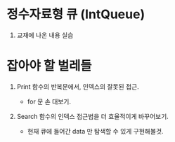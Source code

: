 # 정수자료형 큐 (IntQueue)


1. 교재에 나온 내용 실습


# 잡아야 할 벌레들

 
1. Print 함수의 반복문에서, 인덱스의 잘못된 접근.


    - for 문 손 대보기.


2. Search 함수의 인덱스 접근법을 더 효율적이게 바꾸어보기.


    - 현재 큐에 들어간 data 만 탐색할 수 있게 구현해볼것.
